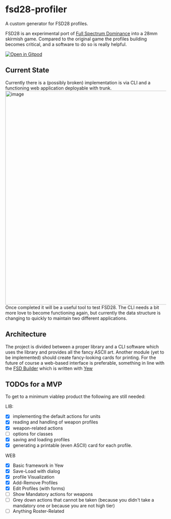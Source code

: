 # fsd28-profiler
A custom generator for FSD28 profiles.

FSD28 is an experimental port of [Full Spectrum Dominance](https://fsd-wargame.com/) into a 28mm skirmish game. Compared to the original game the profiles building becomes critical, and a software to do so is really helpful.

[![Open in Gitpod](https://gitpod.io/button/open-in-gitpod.svg)](https://gitpod.io/#https://github.com/thelazyone/fsd28-profiler)

## Current State 
Currently there is a (possibly broken) implementation is via CLI and a functioning web application deployable with trunk.
<img width="670" alt="image" src="https://github.com/thelazyone/fsd28-profiler/assets/10134358/22afbf7b-e565-4b11-9663-69111cfc9d7a">
Once completed it will be a useful tool to test FSD28. The CLI needs a bit more love to become functioning again, but currently the data structure is changing to quickly to maintain two different applications.

## Architecture
The project is divided between a proper library and a CLI software which uses the library and provides all the fancy ASCII art. 
Another module (yet to be implemented) should create fancy-looking cards for printing.
For the future of course a web-based interface is preferable, something in line with the [FSD Builder](https://github.com/thelazyone/fsd_builder) which is written with [Yew](https://github.com/yewstack/yew)

## TODOs for a MVP
To get to a minimum viablep product the following are still needed:

LIB:
- [x] implementing the default actions for units
- [x] reading and handling of weapon profiles
- [x] weapon-related actions
- [ ] options for classes
- [x] saving and loading profiles
- [x] generating a printable (even ASCII) card for each profile.

WEB
- [x] Basic framework in Yew
- [x] Save-Load with dialog
- [x] profile Visualization
- [x] Add-Remove Profiles
- [x] Edit Profiles (with forms)
- [ ] Show Mandatory actions for weapons
- [ ] Grey down actions that cannot be taken (because you didn't take a mandatory one or because you are not high tier)
- [ ] Anything Roster-Related
